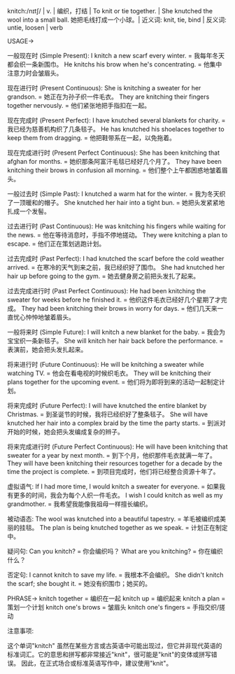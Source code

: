 knitch:/nɪtʃ/ | v. | 编织，打结 | To knit or tie together. | She knutched the wool into a small ball. 她把毛线打成一个小球。|  近义词: knit, tie, bind | 反义词: untie, loosen | verb

USAGE->

一般现在时 (Simple Present):
I knitch a new scarf every winter. = 我每年冬天都会织一条新围巾。
He knitchs his brow when he's concentrating. = 他集中注意力时会皱眉头。


现在进行时 (Present Continuous):
She is knitching a sweater for her grandson. = 她正在为孙子织一件毛衣。
They are knitching their fingers together nervously. = 他们紧张地把手指扣在一起。


现在完成时 (Present Perfect):
I have knutched several blankets for charity. = 我已经为慈善机构织了几条毯子。
He has knutched his shoelaces together to keep them from dragging. = 他把鞋带系在一起，以免拖着。


现在完成进行时 (Present Perfect Continuous):
She has been knitching that afghan for months. = 她织那条阿富汗毛毯已经好几个月了。
They have been knitching their brows in confusion all morning. = 他们整个上午都困惑地皱着眉头。


一般过去时 (Simple Past):
I knutched a warm hat for the winter. = 我为冬天织了一顶暖和的帽子。
She knutched her hair into a tight bun. = 她把头发紧紧地扎成一个发髻。


过去进行时 (Past Continuous):
He was knitching his fingers while waiting for the news. = 他在等待消息时，手指不停地搓动。
They were knitching a plan to escape. = 他们正在策划逃跑计划。


过去完成时 (Past Perfect):
I had knutched the scarf before the cold weather arrived. = 在寒冷的天气到来之前，我已经织好了围巾。
She had knutched her hair up before going to the gym. = 她去健身房之前把头发扎了起来。


过去完成进行时 (Past Perfect Continuous):
He had been knitching the sweater for weeks before he finished it. = 他织这件毛衣已经好几个星期了才完成。
They had been knitching their brows in worry for days. = 他们几天来一直忧心忡忡地皱着眉头。


一般将来时 (Simple Future):
I will knitch a new blanket for the baby. = 我会为宝宝织一条新毯子。
She will knitch her hair back before the performance. = 表演前，她会把头发扎起来。


将来进行时 (Future Continuous):
He will be knitching a sweater while watching TV. = 他会在看电视的时候织毛衣。
They will be knitching their plans together for the upcoming event. = 他们将为即将到来的活动一起制定计划。


将来完成时 (Future Perfect):
I will have knutched the entire blanket by Christmas. = 到圣诞节的时候，我将已经织好了整条毯子。
She will have knutched her hair into a complex braid by the time the party starts. = 到派对开始的时候，她会把头发编成复杂的辫子。


将来完成进行时 (Future Perfect Continuous):
He will have been knitching that sweater for a year by next month. = 到下个月，他织那件毛衣就满一年了。
They will have been knitching their resources together for a decade by the time the project is complete. = 到项目完成时，他们将已经整合资源十年了。



虚拟语气:
If I had more time, I would knitch a sweater for everyone. = 如果我有更多的时间，我会为每个人织一件毛衣。
I wish I could knitch as well as my grandmother. = 我希望我能像我祖母一样擅长编织。


被动语态:
The wool was knutched into a beautiful tapestry. = 羊毛被编织成美丽的挂毯。
The plan is being knutched together as we speak. = 计划正在制定中。


疑问句:
Can you knitch? = 你会编织吗？
What are you knitching? = 你在编织什么？


否定句:
I cannot knitch to save my life. = 我根本不会编织。
She didn't knitch the scarf; she bought it. = 她没有织围巾；她买的。



PHRASE->
knitch together = 编织在一起
knitch up = 编织起来
knitch a plan =  策划一个计划
knitch one's brows = 皱眉头
knitch one's fingers =  手指交织/搓动


注意事项:

这个单词"knitch" 虽然在某些方言或古英语中可能出现过，但它并非现代英语的标准词汇。它的意思和拼写都非常接近"knit"，很可能是"knit"的变体或拼写错误。  因此，在正式场合或标准英语写作中，建议使用"knit"。

